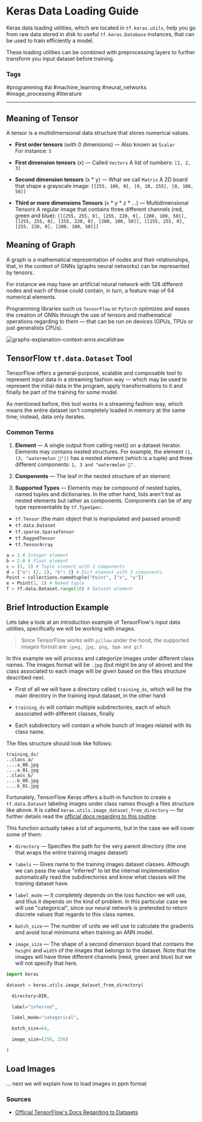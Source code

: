 # Keras Data Loading Guide

Keras  data loading utilities, which are located in `tf.keras.utils`, help you go from raw data stored in disk to useful `tf.keras.Database` instances, that can be used to train efficiently a model.

These loading utilities can be combined with preprocessing layers to further transform you input dataset before training.

### Tags

#programming #ai #machine_learning #neural_networks #image_processing #literature

---
## Meaning of Tensor

A tensor is a multidimensional data structure that stores numerical values. 

- **First order tensors** (with $0$ dimensions) — Also known as `Scalar`	
	For instance: `5`

- **First dimension tensors** (x) — Called `Vectors`
	A list of numbers:
	`[1, 2, 3]`

- **Second dimension tensors** (x * y) — What we call `Matrix`
	A 2D board that shape a grayscale image:
	`[[255, 100, 0], [0, 20, 255], [0, 100, 50]]`

- **Third or more dimensions Tensors** (x * y * z * ...) — Multidimensional Tensors
	A regular image that contains three different channels (red, green and blue):
	`[[[255, 255, 0], [255, 220, 0], [200, 100, 50]], [[255, 255, 0], [255, 220, 0], [200, 100, 50]], [[255, 255, 0], [255, 220, 0], [200, 100, 50]]]`

## Meaning of Graph

A graph is a mathematical representation of nodes and their relationships, that, in the context of GNNs (graphs neural networks) can be represented by tensors.

For instance we may have an artificial neural network with $128$ different nodes and each of those could contain, in turn, a feature map of $64$ numerical elements.

Programming libraries such us `TensorFlow` or `PyTorch` optimizes and eases the creation of GNNs through the use of tensors and mathematical operations regarding to them — that can be run on devices (GPUs, TPUs or just generalists CPUs).

![graphs-explanation-context-anns.excalidraw](graphs-explanation-context-anns.excalidraw.png)

## TensorFlow `tf.data.Dataset` Tool

TensorFlow offers a general-purpose, scalable and composable tool to represent input data in a streaming fashion way — which may be used to represent the initial data in the program, apply transformations to it and finally be part of the training for some model.

As mentioned before, this tool works in a streaming fashion way, which means the entire dataset isn't completely loaded in memory at the same time; instead, data only iterates.

### Common Terms

1. **Element** — A single output from calling next() on a dataset iterator. Elements may contains nested structures. For example, the element `(1, (3, "watermelon 🍉"))` has a nested element (which is a tuple) and three different components: `1, 3 and "watermelon 🍉"`.

2. **Components** — The leaf in the nested structure of an element.

3.  **Supported Types** — Elements may be compound of nested tuples, named tuples and dictionaries. In the other hand, lists aren't trat as nested elements but rather as components. Components can be of any type representable by `tf.TypeSpec`:

- `tf.Tensor` (the main object that is manipulated and passed around)
- `tf.data.Dataset`
- `tf.sparse.SparseTensor`
- `tf.RaggedTensor`
- `tf.TensorArray`

```python
a = 1 # Integer element
b = 2.0 # Float element
c = (1, 2) # Tuple element with 2 components
d = {"a": (2, 2), "b": 3} # Dict element with 3 components
Point = collections.namedtuple("Point", ["x", "y"])
e = Point(1, 2) # Named tuple
f = tf.data.Dataset.range(10) # Dataset element
```

## Brief Introduction Example

Lets take a look at an introduction example of TensorFlow's input data utilities, specifically we will be working with images.

> Since TensorFlow works with `pillow` under the hood, the supported images format are: `jpeg, jpg, png, bpm and gif`.

In this example we will process and categorize images under different class names. The images format will be `.jpg` (but might be any of above) and the class associated to each image will be given based on the files structure described next.

- First of all we will have a directory called `training_ds`, which will be the main directory in the training input dataset, in the other hand

- `training_ds` will contain multiple subdirectories, each of which associated with different classes, finally

- Each subdirectory will contain a whole bunch of images related with its class name.

The files structure should look like follows:

```
training_ds/
..class_a/
....a_00.jpg
....a_01.jpg
..class_b/
....b_00.jpg
....b_01.jpg
```

Fortunately, TensorFlow Keras offers a built-in function to create a `tf.data.Dataset`  labeling images under class names though a files structure like above. It is called `keras.utils.image_dataset_from_directory` — for further details read the [official docs regarding to this routine](https://keras.io/api/data_loading/image/#image_dataset_from_directory-function).

This function actually takes a lot of arguments, but in the case we will cover some of them:
- `directory` — Specifies the path for the very parent directory (the one that wraps the entire training images dataset)

- `labels` — Gives name to the training images dataset classes. Although  we can pass the value "inferred" to let the internal implementation automatically read the subdirectories and know what classes will the training dataset have.

- `label_mode` — It completely depends on the loss function we will use, and thus it depends on the kind of problem. In this particular case we will use "categorical", since our neural network is pretended to return discrete values that regards to this class names.

- `batch_size` — The number of units we will use to calculate the gradients and avoid local minimums when training an ANN model.

- `image_size`  — The shape of a second dimension board that contains the `height` and `width` of the images that belongs to the dataset. Note that the images will have three different channels (reed, green and blue) but we will not specify that here.

```python
import keras

dataset = keras.utils.image_dataset_from_directory(

  directory=DIR,

  label="inferred",

  label_mode="categorical",

  batch_size=64,

  image_size=(256, 256)

)
```


## Load Images

... next we will explain how to load images in ppm format

### Sources
- [Official TensorFlow's Docs Regarding to Datasets](https://www.tensorflow.org/api_docs/python/tf/data/Dataset)